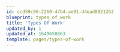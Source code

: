 ```yaml
---
id: ccd59c96-2260-47b4-ae01-d4ead8921262
blueprint: types_of_work
title: 'Types Of Work'
updated_by: 1
updated_at: 1649650863
template: pages/types-of-work
---
```

